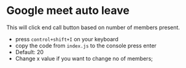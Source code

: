 # Google meet auto leave
This will click end call button based on number of members present.

+ press `control+shift+I` on your keyboard
+ copy the code from `index.js` to the console press enter
+ Default: 20 
+ Change x value if you want to change no of members;

